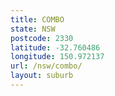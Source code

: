 ```yaml
---
title: COMBO
state: NSW
postcode: 2330
latitude: -32.760486
longitude: 150.972137
url: /nsw/combo/
layout: suburb
---
```

